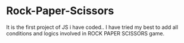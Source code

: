 # Rock-Paper-Scissors
It is the first project of JS i have coded..
I have tried my best to add all conditions and logics involved in ROCK PAPER SCISSORS game.
